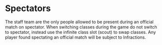 # Spectators
The staff team are the only people allowed to be present during an official match on spectator. When switching classes during the game do not switch to spectator, instead use the infinite class slot (scout) to swap classes. Any player found spectating an official match will be subject to Infractions.
